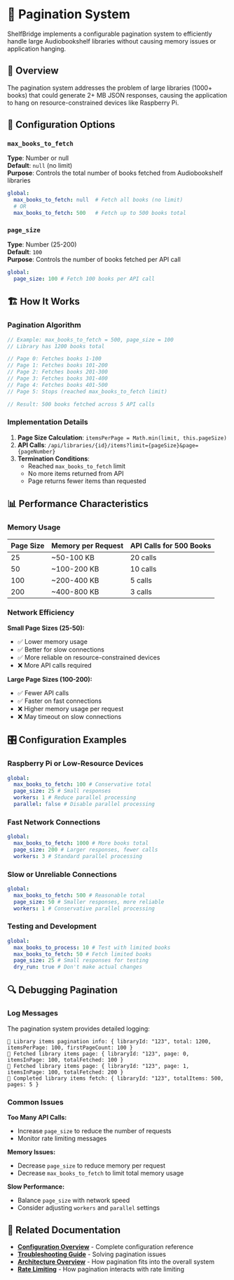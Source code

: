 # 📄 Pagination System

ShelfBridge implements a configurable pagination system to efficiently handle large Audiobookshelf libraries without causing memory issues or application hanging.

## 🎯 Overview

The pagination system addresses the problem of large libraries (1000+ books) that could generate 2+ MB JSON responses, causing the application to hang on resource-constrained devices like Raspberry Pi.

## 🔧 Configuration Options

### `max_books_to_fetch`

**Type**: Number or null  
**Default**: `null` (no limit)  
**Purpose**: Controls the total number of books fetched from Audiobookshelf libraries

```yaml
global:
  max_books_to_fetch: null  # Fetch all books (no limit)
  # OR
  max_books_to_fetch: 500   # Fetch up to 500 books total
```

### `page_size`

**Type**: Number (25-200)  
**Default**: `100`  
**Purpose**: Controls the number of books fetched per API call

```yaml
global:
  page_size: 100 # Fetch 100 books per API call
```

## 🏗️ How It Works

### Pagination Algorithm

```javascript
// Example: max_books_to_fetch = 500, page_size = 100
// Library has 1200 books total

// Page 0: Fetches books 1-100
// Page 1: Fetches books 101-200
// Page 2: Fetches books 201-300
// Page 3: Fetches books 301-400
// Page 4: Fetches books 401-500
// Page 5: Stops (reached max_books_to_fetch limit)

// Result: 500 books fetched across 5 API calls
```

### Implementation Details

1. **Page Size Calculation**: `itemsPerPage = Math.min(limit, this.pageSize)`
2. **API Calls**: `/api/libraries/{id}/items?limit={pageSize}&page={pageNumber}`
3. **Termination Conditions**:
   - Reached `max_books_to_fetch` limit
   - No more items returned from API
   - Page returns fewer items than requested

## 📊 Performance Characteristics

### Memory Usage

| Page Size | Memory per Request | API Calls for 500 Books |
| --------- | ------------------ | ----------------------- |
| 25        | ~50-100 KB         | 20 calls                |
| 50        | ~100-200 KB        | 10 calls                |
| 100       | ~200-400 KB        | 5 calls                 |
| 200       | ~400-800 KB        | 3 calls                 |

### Network Efficiency

**Small Page Sizes (25-50):**

- ✅ Lower memory usage
- ✅ Better for slow connections
- ✅ More reliable on resource-constrained devices
- ❌ More API calls required

**Large Page Sizes (100-200):**

- ✅ Fewer API calls
- ✅ Faster on fast connections
- ❌ Higher memory usage per request
- ❌ May timeout on slow connections

## 🎛️ Configuration Examples

### Raspberry Pi or Low-Resource Devices

```yaml
global:
  max_books_to_fetch: 100 # Conservative total
  page_size: 25 # Small responses
  workers: 1 # Reduce parallel processing
  parallel: false # Disable parallel processing
```

### Fast Network Connections

```yaml
global:
  max_books_to_fetch: 1000 # More books total
  page_size: 200 # Larger responses, fewer calls
  workers: 3 # Standard parallel processing
```

### Slow or Unreliable Connections

```yaml
global:
  max_books_to_fetch: 500 # Reasonable total
  page_size: 50 # Smaller responses, more reliable
  workers: 1 # Conservative parallel processing
```

### Testing and Development

```yaml
global:
  max_books_to_process: 10 # Test with limited books
  max_books_to_fetch: 50 # Fetch limited books
  page_size: 25 # Small responses for testing
  dry_run: true # Don't make actual changes
```

## 🔍 Debugging Pagination

### Log Messages

The pagination system provides detailed logging:

```
📄 Library items pagination info: { libraryId: "123", total: 1200, itemsPerPage: 100, firstPageCount: 100 }
📄 Fetched library items page: { libraryId: "123", page: 0, itemsInPage: 100, totalFetched: 100 }
📄 Fetched library items page: { libraryId: "123", page: 1, itemsInPage: 100, totalFetched: 200 }
📄 Completed library items fetch: { libraryId: "123", totalItems: 500, pages: 5 }
```

### Common Issues

**Too Many API Calls:**

- Increase `page_size` to reduce the number of requests
- Monitor rate limiting messages

**Memory Issues:**

- Decrease `page_size` to reduce memory per request
- Decrease `max_books_to_fetch` to limit total memory usage

**Slow Performance:**

- Balance `page_size` with network speed
- Consider adjusting `workers` and `parallel` settings

## 🔗 Related Documentation

- **[Configuration Overview](../admin/Configuration-Reference.md)** - Complete configuration reference
- **[Troubleshooting Guide](../troubleshooting/Troubleshooting-Guide.md)** - Solving pagination issues
- **[Architecture Overview](Architecture-Overview.md)** - How pagination fits into the overall system
- **[Rate Limiting](Rate-Limiting.md)** - How pagination interacts with rate limiting
